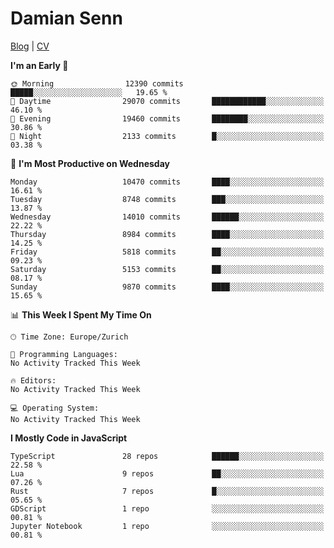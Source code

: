 # Damian Senn

[Blog](https://topaxi.codes/) |
[CV](https://cv.topaxi.ch/)

<!--START_SECTION:waka-->
**I'm an Early 🐤** 

```text
🌞 Morning                12390 commits       █████░░░░░░░░░░░░░░░░░░░░   19.65 % 
🌆 Daytime                29070 commits       ████████████░░░░░░░░░░░░░   46.10 % 
🌃 Evening                19460 commits       ████████░░░░░░░░░░░░░░░░░   30.86 % 
🌙 Night                  2133 commits        █░░░░░░░░░░░░░░░░░░░░░░░░   03.38 % 
```
📅 **I'm Most Productive on Wednesday** 

```text
Monday                   10470 commits       ████░░░░░░░░░░░░░░░░░░░░░   16.61 % 
Tuesday                  8748 commits        ███░░░░░░░░░░░░░░░░░░░░░░   13.87 % 
Wednesday                14010 commits       ██████░░░░░░░░░░░░░░░░░░░   22.22 % 
Thursday                 8984 commits        ████░░░░░░░░░░░░░░░░░░░░░   14.25 % 
Friday                   5818 commits        ██░░░░░░░░░░░░░░░░░░░░░░░   09.23 % 
Saturday                 5153 commits        ██░░░░░░░░░░░░░░░░░░░░░░░   08.17 % 
Sunday                   9870 commits        ████░░░░░░░░░░░░░░░░░░░░░   15.65 % 
```


📊 **This Week I Spent My Time On** 

```text
🕑︎ Time Zone: Europe/Zurich

💬 Programming Languages: 
No Activity Tracked This Week

🔥 Editors: 
No Activity Tracked This Week

💻 Operating System: 
No Activity Tracked This Week
```

**I Mostly Code in JavaScript** 

```text
TypeScript               28 repos            ██████░░░░░░░░░░░░░░░░░░░   22.58 % 
Lua                      9 repos             ██░░░░░░░░░░░░░░░░░░░░░░░   07.26 % 
Rust                     7 repos             █░░░░░░░░░░░░░░░░░░░░░░░░   05.65 % 
GDScript                 1 repo              ░░░░░░░░░░░░░░░░░░░░░░░░░   00.81 % 
Jupyter Notebook         1 repo              ░░░░░░░░░░░░░░░░░░░░░░░░░   00.81 % 
```




<!--END_SECTION:waka-->
